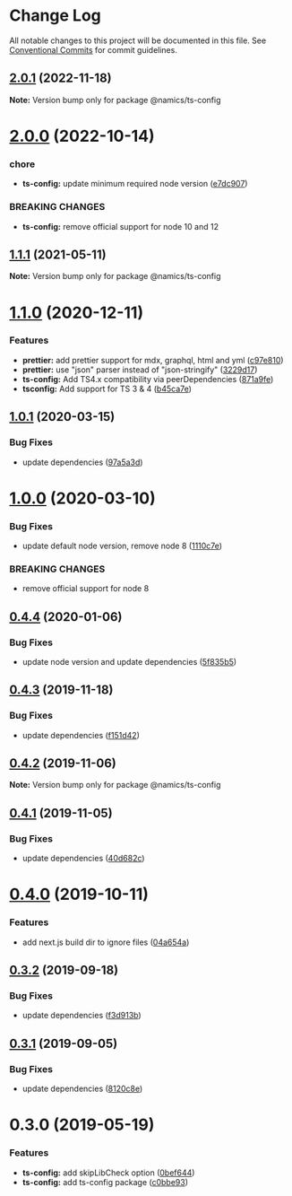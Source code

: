 # Change Log

All notable changes to this project will be documented in this file.
See [Conventional Commits](https://conventionalcommits.org) for commit guidelines.

## [2.0.1](https://github.com/merkle-open/frontend-defaults/compare/@namics/ts-config@2.0.0...@namics/ts-config@2.0.1) (2022-11-18)

**Note:** Version bump only for package @namics/ts-config

# [2.0.0](https://github.com/merkle-open/frontend-defaults/compare/@namics/ts-config@1.1.1...@namics/ts-config@2.0.0) (2022-10-14)

### chore

- **ts-config:** update minimum required node version ([e7dc907](https://github.com/merkle-open/frontend-defaults/commit/e7dc90724ed567f2fe37be82678353542aac7d02))

### BREAKING CHANGES

- **ts-config:** remove official support for node 10 and 12

## [1.1.1](https://github.com/merkle-open/frontend-defaults/compare/@namics/ts-config@1.1.0...@namics/ts-config@1.1.1) (2021-05-11)

**Note:** Version bump only for package @namics/ts-config

# [1.1.0](https://github.com/merkle-open/frontend-defaults/compare/@namics/ts-config@1.0.1...@namics/ts-config@1.1.0) (2020-12-11)

### Features

- **prettier:** add prettier support for mdx, graphql, html and yml ([c97e810](https://github.com/merkle-open/frontend-defaults/commit/c97e810ef092d35f715fbc5139aaa8118d439b2e))
- **prettier:** use "json" parser instead of "json-stringify" ([3229d17](https://github.com/merkle-open/frontend-defaults/commit/3229d1769c792caeabd23b3b2afc47255d7a4de5))
- **ts-config:** Add TS4.x compatibility via peerDependencies ([871a9fe](https://github.com/merkle-open/frontend-defaults/commit/871a9fe65418fdd07f4499d628b5f261d04ed945))
- **tsconfig:** Add support for TS 3 & 4 ([b45ca7e](https://github.com/merkle-open/frontend-defaults/commit/b45ca7e6152085f9ef000ca842f8f9efe71aa5ad))

## [1.0.1](https://github.com/merkle-open/frontend-defaults/compare/@namics/ts-config@1.0.0...@namics/ts-config@1.0.1) (2020-03-15)

### Bug Fixes

- update dependencies ([97a5a3d](https://github.com/merkle-open/frontend-defaults/commit/97a5a3deb08b5772d56e94d9e4d4aa8a33562c57))

# [1.0.0](https://github.com/merkle-open/frontend-defaults/compare/@namics/ts-config@0.4.4...@namics/ts-config@1.0.0) (2020-03-10)

### Bug Fixes

- update default node version, remove node 8 ([1110c7e](https://github.com/merkle-open/frontend-defaults/commit/1110c7e6d66620a192dd29893df9b049ac435a59))

### BREAKING CHANGES

- remove official support for node 8

## [0.4.4](https://github.com/merkle-open/frontend-defaults/compare/@namics/ts-config@0.4.3...@namics/ts-config@0.4.4) (2020-01-06)

### Bug Fixes

- update node version and update dependencies ([5f835b5](https://github.com/merkle-open/frontend-defaults/commit/5f835b5a690d57177d0e18d0fc4c6644adba8d2e))

## [0.4.3](https://github.com/merkle-open/frontend-defaults/compare/@namics/ts-config@0.4.2...@namics/ts-config@0.4.3) (2019-11-18)

### Bug Fixes

- update dependencies ([f151d42](https://github.com/merkle-open/frontend-defaults/commit/f151d4275056f78a59d0f992b5fcb17489244027))

## [0.4.2](https://github.com/merkle-open/frontend-defaults/compare/@namics/ts-config@0.4.1...@namics/ts-config@0.4.2) (2019-11-06)

**Note:** Version bump only for package @namics/ts-config

## [0.4.1](https://github.com/merkle-open/frontend-defaults/compare/@namics/ts-config@0.4.0...@namics/ts-config@0.4.1) (2019-11-05)

### Bug Fixes

- update dependencies ([40d682c](https://github.com/merkle-open/frontend-defaults/commit/40d682c7f67ed7990295c171b6898b74a52ebb70))

# [0.4.0](https://github.com/merkle-open/frontend-defaults/compare/@namics/ts-config@0.3.2...@namics/ts-config@0.4.0) (2019-10-11)

### Features

- add next.js build dir to ignore files ([04a654a](https://github.com/merkle-open/frontend-defaults/commit/04a654aa98752f55f7097b00e808641539d7ea66))

## [0.3.2](https://github.com/merkle-open/frontend-defaults/compare/@namics/ts-config@0.3.1...@namics/ts-config@0.3.2) (2019-09-18)

### Bug Fixes

- update dependencies ([f3d913b](https://github.com/merkle-open/frontend-defaults/commit/f3d913b))

## [0.3.1](https://github.com/merkle-open/frontend-defaults/compare/@namics/ts-config@0.3.0...@namics/ts-config@0.3.1) (2019-09-05)

### Bug Fixes

- update dependencies ([8120c8e](https://github.com/merkle-open/frontend-defaults/commit/8120c8e))

# 0.3.0 (2019-05-19)

### Features

- **ts-config:** add skipLibCheck option ([0bef644](https://github.com/merkle-open/frontend-defaults/commit/0bef644))
- **ts-config:** add ts-config package ([c0bbe93](https://github.com/merkle-open/frontend-defaults/commit/c0bbe93))
